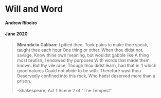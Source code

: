 # Will and Word
#### Andrew Ribeiro 
#### June 2020

> **Miranda to Caliban:** I pitied thee,
Took pains to make thee speak, taught thee each hour
One thing or other. When thou didst not, savage,
Know thine own meaning, but wouldst gabble like
A thing most brutish, I endowed thy purposes
With words that made them known. But thy vile race,
Though thou didst learn, had that in ’t which good natures
Could not abide to be with. Therefore wast thou
Deservedly confined into this rock,
Who hadst deserved more than a prison.
>
>-Shakespeare, Act 1 Scene 2 of "The Tempest"

